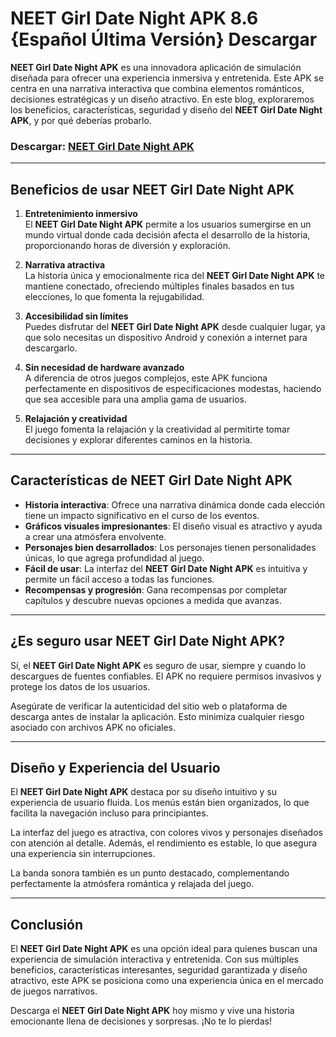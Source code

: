 # NEET Girl Date Night APK 8.6 {Español Última Versión} Descargar 

**NEET Girl Date Night APK** es una innovadora aplicación de simulación diseñada para ofrecer una experiencia inmersiva y entretenida. Este APK se centra en una narrativa interactiva que combina elementos románticos, decisiones estratégicas y un diseño atractivo. En este blog, exploraremos los beneficios, características, seguridad y diseño del **NEET Girl Date Night APK**, y por qué deberías probarlo.  

### Descargar: [NEET Girl Date Night APK](https://tinyurl.com/2s3af8tv)

---

## Beneficios de usar **NEET Girl Date Night APK**  

1. **Entretenimiento inmersivo**  
El **NEET Girl Date Night APK** permite a los usuarios sumergirse en un mundo virtual donde cada decisión afecta el desarrollo de la historia, proporcionando horas de diversión y exploración.  

2. **Narrativa atractiva**  
La historia única y emocionalmente rica del **NEET Girl Date Night APK** te mantiene conectado, ofreciendo múltiples finales basados en tus elecciones, lo que fomenta la rejugabilidad.  

3. **Accesibilidad sin límites**  
Puedes disfrutar del **NEET Girl Date Night APK** desde cualquier lugar, ya que solo necesitas un dispositivo Android y conexión a internet para descargarlo.  

4. **Sin necesidad de hardware avanzado**  
A diferencia de otros juegos complejos, este APK funciona perfectamente en dispositivos de especificaciones modestas, haciendo que sea accesible para una amplia gama de usuarios.  

5. **Relajación y creatividad**  
El juego fomenta la relajación y la creatividad al permitirte tomar decisiones y explorar diferentes caminos en la historia.  

---

## Características de **NEET Girl Date Night APK**  

- **Historia interactiva**: Ofrece una narrativa dinámica donde cada elección tiene un impacto significativo en el curso de los eventos.  
- **Gráficos visuales impresionantes**: El diseño visual es atractivo y ayuda a crear una atmósfera envolvente.  
- **Personajes bien desarrollados**: Los personajes tienen personalidades únicas, lo que agrega profundidad al juego.  
- **Fácil de usar**: La interfaz del **NEET Girl Date Night APK** es intuitiva y permite un fácil acceso a todas las funciones.  
- **Recompensas y progresión**: Gana recompensas por completar capítulos y descubre nuevas opciones a medida que avanzas.  

---

## ¿Es seguro usar **NEET Girl Date Night APK**?  

Sí, el **NEET Girl Date Night APK** es seguro de usar, siempre y cuando lo descargues de fuentes confiables. El APK no requiere permisos invasivos y protege los datos de los usuarios.  

Asegúrate de verificar la autenticidad del sitio web o plataforma de descarga antes de instalar la aplicación. Esto minimiza cualquier riesgo asociado con archivos APK no oficiales.  

---

## Diseño y Experiencia del Usuario  

El **NEET Girl Date Night APK** destaca por su diseño intuitivo y su experiencia de usuario fluida. Los menús están bien organizados, lo que facilita la navegación incluso para principiantes.  

La interfaz del juego es atractiva, con colores vivos y personajes diseñados con atención al detalle. Además, el rendimiento es estable, lo que asegura una experiencia sin interrupciones.  

La banda sonora también es un punto destacado, complementando perfectamente la atmósfera romántica y relajada del juego.  

---

## Conclusión  

El **NEET Girl Date Night APK** es una opción ideal para quienes buscan una experiencia de simulación interactiva y entretenida. Con sus múltiples beneficios, características interesantes, seguridad garantizada y diseño atractivo, este APK se posiciona como una experiencia única en el mercado de juegos narrativos.  

Descarga el **NEET Girl Date Night APK** hoy mismo y vive una historia emocionante llena de decisiones y sorpresas. ¡No te lo pierdas!

